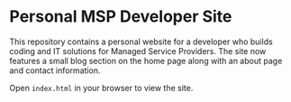 # Personal MSP Developer Site

This repository contains a personal website for a developer who builds coding and IT solutions for Managed Service Providers. The site now features a small blog section on the home page along with an about page and contact information.

Open `index.html` in your browser to view the site.

